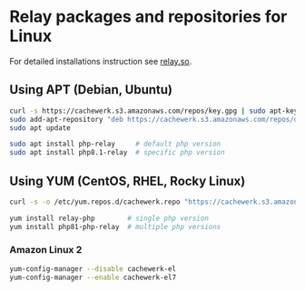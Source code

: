 # Relay packages and repositories for Linux

For detailed installations instruction see [relay.so](https://relay.so/docs/installation).

## Using APT (Debian, Ubuntu)

```bash
curl -s https://cachewerk.s3.amazonaws.com/repos/key.gpg | sudo apt-key add -
sudo add-apt-repository "deb https://cachewerk.s3.amazonaws.com/repos/deb $(lsb_release -cs) main"
sudo apt update

sudo apt install php-relay     # default php version
sudo apt install php8.1-relay  # specific php version
```

## Using YUM (CentOS, RHEL, Rocky Linux)

```bash
curl -s -o /etc/yum.repos.d/cachewerk.repo "https://cachewerk.s3.amazonaws.com/repos/rpm/el.repo"

yum install relay-php        # single php version
yum install php81-php-relay  # multiple php versions
```

### Amazon Linux 2

```bash
yum-config-manager --disable cachewerk-el
yum-config-manager --enable cachewerk-el7
```
